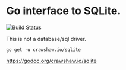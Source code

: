 # Go interface to SQLite.

[![Build Status](https://travis-ci.org/crawshaw/sqlite.svg?branch=master)](https://travis-ci.org/crawshaw/sqlite)

This is not a database/sql driver.

```go get -u crawshaw.io/sqlite```

https://godoc.org/crawshaw.io/sqlite
